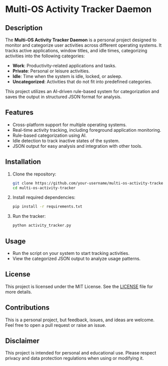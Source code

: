 # Multi-OS Activity Tracker Daemon

## Description
The **Multi-OS Activity Tracker Daemon** is a personal project designed to monitor and categorize user activities across different operating systems. It tracks active applications, window titles, and idle times, categorizing activities into the following categories:

- **Work**: Productivity-related applications and tasks.
- **Private**: Personal or leisure activities.
- **Idle**: Time when the system is idle, locked, or asleep.
- **Uncategorized**: Activities that do not fit into predefined categories.

This project utilizes an AI-driven rule-based system for categorization and saves the output in structured JSON format for analysis.

## Features
- Cross-platform support for multiple operating systems.
- Real-time activity tracking, including foreground application monitoring.
- Rule-based categorization using AI.
- Idle detection to track inactive states of the system.
- JSON output for easy analysis and integration with other tools.

## Installation
1. Clone the repository:
   ```bash
   git clone https://github.com/your-username/multi-os-activity-tracker.git
   cd multi-os-activity-tracker
   ```

2. Install required dependencies:
   ```bash
   pip install -r requirements.txt
   ```

3. Run the tracker:
   ```bash
   python activity_tracker.py
   ```

## Usage
- Run the script on your system to start tracking activities.
- View the categorized JSON output to analyze usage patterns.

## License
This project is licensed under the MIT License. See the [LICENSE](LICENSE) file for more details.

## Contributions
This is a personal project, but feedback, issues, and ideas are welcome. Feel free to open a pull request or raise an issue.

## Disclaimer
This project is intended for personal and educational use. Please respect privacy and data protection regulations when using or modifying it.

